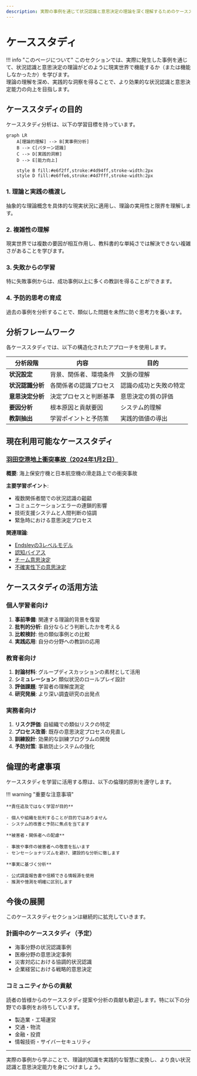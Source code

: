 ```yaml
---
description: 実際の事例を通じて状況認識と意思決定の理論を深く理解するためのケーススタディ集です。
---
```


# ケーススタディ

!!! info "このページについて"
    このセクションでは、実際に発生した事例を通じて、状況認識と意思決定の理論がどのように現実世界で機能するか（または機能しなかったか）を学びます。  
    理論の理解を深め、実践的な洞察を得ることで、より効果的な状況認識と意思決定能力の向上を目指します。

## ケーススタディの目的

ケーススタディ分析は、以下の学習目標を持っています。

```mermaid
graph LR
    A[理論的理解] --> B[実事例分析]
    B --> C[パターン認識]
    C --> D[実践的洞察]
    D --> E[能力向上]
    
    style B fill:#e6f2ff,stroke:#4d94ff,stroke-width:2px
    style D fill:#e6ffe6,stroke:#4d7fff,stroke-width:2px
```

### 1. 理論と実践の橋渡し
抽象的な理論概念を具体的な現実状況に適用し、理論の実用性と限界を理解します。

### 2. 複雑性の理解
現実世界では複数の要因が相互作用し、教科書的な単純さでは解決できない複雑さがあることを学びます。

### 3. 失敗からの学習
特に失敗事例からは、成功事例以上に多くの教訓を得ることができます。

### 4. 予防的思考の育成
過去の事例を分析することで、類似した問題を未然に防ぐ思考力を養います。

## 分析フレームワーク

各ケーススタディでは、以下の構造化されたアプローチを使用します。

| 分析段階 | 内容 | 目的 |
|---------|------|------|
| **状況設定** | 背景、関係者、環境条件 | 文脈の理解 |
| **状況認識分析** | 各関係者の認識プロセス | 認識の成功と失敗の特定 |
| **意思決定分析** | 決定プロセスと判断基準 | 意思決定の質の評価 |
| **要因分析** | 根本原因と貢献要因 | システム的理解 |
| **教訓抽出** | 学習ポイントと予防策 | 実践的価値の導出 |

## 現在利用可能なケーススタディ

### [羽田空港地上衝突事故（2024年1月2日）](./haneda-airport-collision.md)

**概要**: 海上保安庁機と日本航空機の滑走路上での衝突事故

**主要学習ポイント**:

- 複数関係者間での状況認識の齟齬
- コミュニケーションエラーの連鎖的影響
- 技術支援システムと人間判断の協調
- 緊急時における意思決定プロセス

**関連理論**:

- [Endsleyの3レベルモデル](../basics/endsley-model.md)
- [認知バイアス](../decision-making-guide/cognitive-biases.md)
- [チーム意思決定](../decision-making-guide/team-decision-making.md)
- [不確実性下の意思決定](../decision-making-guide/uncertainty.md)

## ケーススタディの活用方法

### 個人学習者向け

1. **事前準備**: 関連する理論的背景を復習
2. **批判的分析**: 自分ならどう判断したかを考える
3. **比較検討**: 他の類似事例との比較
4. **実践応用**: 自分の分野への教訓の応用

### 教育者向け

1. **討論材料**: グループディスカッションの素材として活用
2. **シミュレーション**: 類似状況のロールプレイ設計
3. **評価課題**: 学習者の理解度測定
4. **研究発展**: より深い調査研究の出発点

### 実務者向け

1. **リスク評価**: 自組織での類似リスクの特定
2. **プロセス改善**: 既存の意思決定プロセスの見直し
3. **訓練設計**: 効果的な訓練プログラムの開発
4. **予防対策**: 事故防止システムの強化

## 倫理的考慮事項

ケーススタディを学習に活用する際は、以下の倫理的原則を遵守します。

!!! warning "重要な注意事項"
    
    **責任追及ではなく学習が目的**

    - 個人や組織を批判することが目的ではありません
    - システム的改善と予防に焦点を当てます
    
    **被害者・関係者への配慮**

    - 事故や事件の被害者への敬意を払います
    - センセーショナリズムを避け、建設的な分析に徹します
    
    **事実に基づく分析**
    
    - 公式調査報告書や信頼できる情報源を使用
    - 推測や憶測を明確に区別します

## 今後の展開

このケーススタディセクションは継続的に拡充していきます。

### 計画中のケーススタディ（予定）
- 海事分野の状況認識事例
- 医療分野の意思決定事例  
- 災害対応における協調的状況認識
- 企業経営における戦略的意思決定

### コミュニティからの貢献
読者の皆様からのケーススタディ提案や分析の貢献も歓迎します。特に以下の分野での事例をお待ちしています。

- 製造業・工場運営
- 交通・物流
- 金融・投資
- 情報技術・サイバーセキュリティ

---

実際の事例から学ぶことで、理論的知識を実践的な智慧に変換し、より良い状況認識と意思決定能力を身につけましょう。

